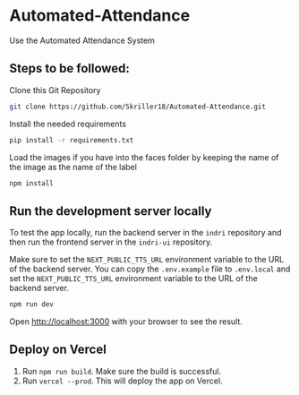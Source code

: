 # Automated-Attendance

Use the Automated Attendance System

## Steps to be followed:

Clone this Git Repository
```bash
git clone https://github.com/Skriller18/Automated-Attendance.git
```

Install the needed requirements
```bash
pip install -r requirements.txt
```

Load the images if you have into the faces folder by keeping the name of the image as the name of the label



```bash
npm install
```

## Run the development server locally

To test the app locally, run the backend server in the `indri` repository and then run the frontend server in the `indri-ui` repository.

Make sure to set the `NEXT_PUBLIC_TTS_URL` environment variable to the URL of the backend server. You can copy the `.env.example` file to `.env.local` and set the `NEXT_PUBLIC_TTS_URL` environment variable to the URL of the backend server.

```bash
npm run dev
```

Open [http://localhost:3000](http://localhost:3000) with your browser to see the result.

## Deploy on Vercel

1. Run `npm run build`. Make sure the build is successful.
2. Run `vercel --prod`. This will deploy the app on Vercel.
